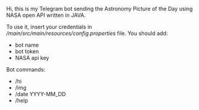 Hi,
this is my Telegram bot sending the Astronomy Picture of the Day using NASA open API written in JAVA.

To use it, insert your credentials in _/main/src/main/resources/config.properties_ file. 
You should add:
- bot name
- bot token
- NASA api key

Bot commands:
- /hi
- /img
- /date YYYY-MM_DD
- /help
